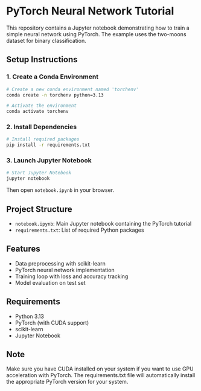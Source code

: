 # PyTorch Neural Network Tutorial

This repository contains a Jupyter notebook demonstrating how to train a simple neural network using PyTorch. The example uses the two-moons dataset for binary classification.

## Setup Instructions

### 1. Create a Conda Environment

```bash
# Create a new conda environment named 'torchenv'
conda create -n torchenv python=3.13

# Activate the environment
conda activate torchenv
```

### 2. Install Dependencies

```bash
# Install required packages
pip install -r requirements.txt
```

### 3. Launch Jupyter Notebook

```bash
# Start Jupyter Notebook
jupyter notebook
```

Then open `notebook.ipynb` in your browser.

## Project Structure

- `notebook.ipynb`: Main Jupyter notebook containing the PyTorch tutorial
- `requirements.txt`: List of required Python packages

## Features

- Data preprocessing with scikit-learn
- PyTorch neural network implementation
- Training loop with loss and accuracy tracking
- Model evaluation on test set

## Requirements

- Python 3.13
- PyTorch (with CUDA support)
- scikit-learn
- Jupyter Notebook

## Note

Make sure you have CUDA installed on your system if you want to use GPU acceleration with PyTorch. The requirements.txt file will automatically install the appropriate PyTorch version for your system.